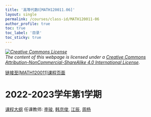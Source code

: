 ```yaml
---
title: '高等代数Ⅰ[MATH120011.06]'
layout: single
permalink: /courses/class-id/MATH120011-06
author_profile: true
toc: true
toc_label: '目录'
toc_sticky: true
---
```



<div class='notice--warning'>
	<p><i><a rel='license' href='http://creativecommons.org/licenses/by-nc-sa/4.0/'><img alt='Creative Commons License' style='border-width:0' src='https://i.creativecommons.org/l/by-nc-sa/4.0/88x31.png' /></a><br /> The content of this webpage is licensed under a <a rel='license' href='http://creativecommons.org/licenses/by-nc-sa/4.0/'>Creative Commons Attribution-NonCommercial-ShareAlike 4.0 International License</a>.</i></p>
</div>

<a href='https://fdu-math.github.io/courses/MATH120011'>链接至[MATH120011]课程页面</a>

# 2022-2023学年第1学期
<a href='https://fdu-math.github.io/courses/syllabus/MATH120011.06-2022-2023-1 (Encrypted).pdf'>课程大纲</a>
任课教师: <a href='https://fdu-math.github.io/teachers/李骏'>李骏</a>, <a href='https://fdu-math.github.io/teachers/韩京俊'>韩京俊</a>, <a href='https://fdu-math.github.io/teachers/江辰'>江辰</a>, <a href='https://fdu-math.github.io/teachers/周杨'>周杨</a>
